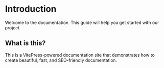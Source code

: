 # Introduction

Welcome to the documentation. This guide will help you get started with our project.

## What is this?

This is a VitePress-powered documentation site that demonstrates how to create beautiful, fast, and SEO-friendly documentation.